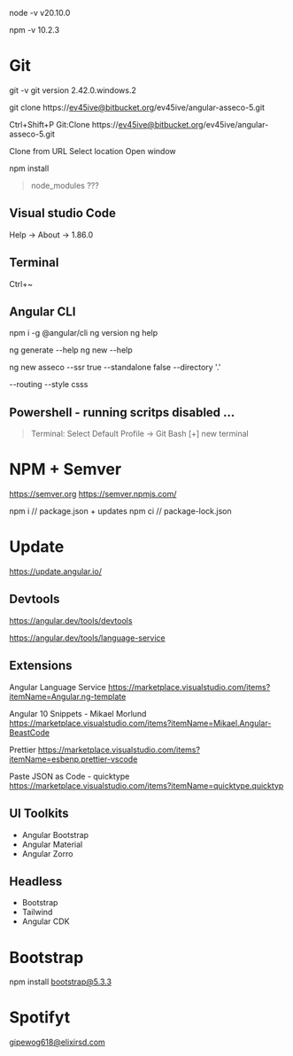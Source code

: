 node -v 
v20.10.0

npm -v 
10.2.3

# Git 
git -v
git version 2.42.0.windows.2

git clone https://ev45ive@bitbucket.org/ev45ive/angular-asseco-5.git


Ctrl+Shift+P
Git:Clone
https://ev45ive@bitbucket.org/ev45ive/angular-asseco-5.git

Clone from URL
Select location
Open window

npm install
> node_modules ???

## Visual studio Code
Help -> About -> 1.86.0

## Terminal 
Ctrl+~

## Angular CLI

npm i -g @angular/cli
ng version
ng help

ng generate --help
ng new --help

ng new asseco --ssr true --standalone false --directory '.'

--routing --style csss

## Powershell - running scritps disabled ...
> Terminal: Select Default Profile -> Git Bash
[+] new terminal

# NPM + Semver
https://semver.org 
https://semver.npmjs.com/

npm i // package.json + updates
npm ci // package-lock.json 

# Update
https://update.angular.io/


## Devtools
https://angular.dev/tools/devtools


https://angular.dev/tools/language-service


## Extensions
Angular Language Service
https://marketplace.visualstudio.com/items?itemName=Angular.ng-template

Angular 10 Snippets - Mikael Morlund
https://marketplace.visualstudio.com/items?itemName=Mikael.Angular-BeastCode

Prettier
https://marketplace.visualstudio.com/items?itemName=esbenp.prettier-vscode

Paste JSON as Code - quicktype
https://marketplace.visualstudio.com/items?itemName=quicktype.quicktyp

## UI Toolkits
- Angular Bootstrap
- Angular Material 
- Angular Zorro

## Headless
- Bootstrap
- Tailwind
- Angular CDK

# Bootstrap
npm install bootstrap@5.3.3

# Spotifyt
gipewog618@elixirsd.com
